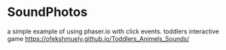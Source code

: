 ﻿# SoundPhotos
 a simple example of using phaser.io with click events. toddlers interactive game
 https://ofekshmuely.github.io/Toddlers_Animels_Sounds/
